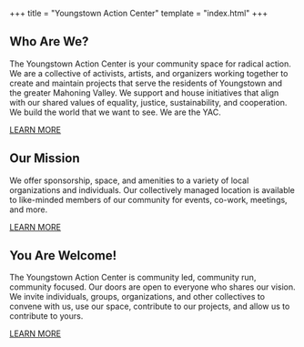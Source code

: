+++
title = "Youngstown Action Center"
template = "index.html"
+++

## Who Are We?

The Youngstown Action Center is your community space for radical action. We are a collective of activists, artists, and organizers working together to create and maintain projects that serve the residents of Youngstown and the greater Mahoning Valley. We support and house initiatives that align with our shared values of equality, justice, sustainability, and cooperation. We build the world that we want to see. We are the YAC.

[LEARN MORE](/the_yac.md)

## Our Mission

We offer sponsorship, space, and amenities to a variety of local organizations and individuals. Our collectively managed location is available to like-minded members of our community for events, co-work, meetings, and more.

[LEARN MORE](/our_mission.md)

## You Are Welcome!

The Youngstown Action Center is community led, community run, community focused. Our doors are open to everyone who shares our vision. We invite individuals, groups, organizations, and other collectives to convene with us, use our space, contribute to our projects, and allow us to contribute to yours.

[LEARN MORE](/get_involved.md)